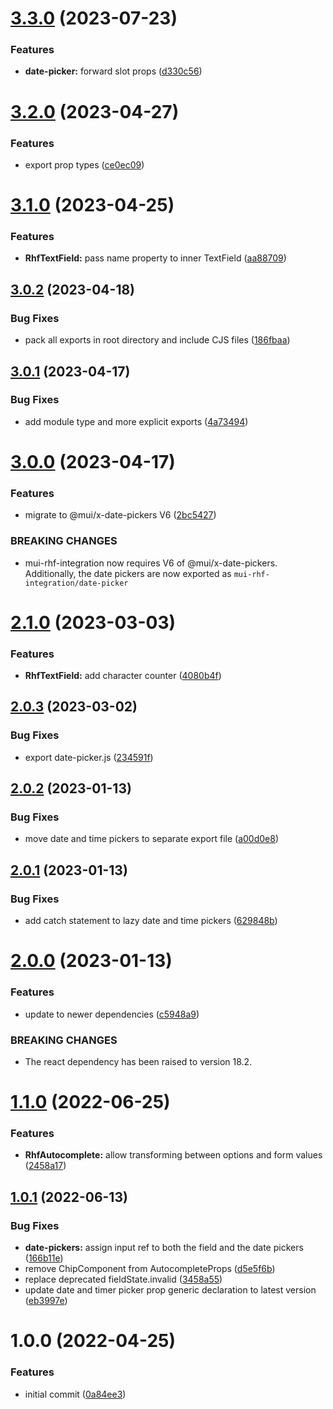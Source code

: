 # [3.3.0](https://github.com/dasprid/mui-rhf-integration/compare/v3.2.0...v3.3.0) (2023-07-23)


### Features

* **date-picker:** forward slot props ([d330c56](https://github.com/dasprid/mui-rhf-integration/commit/d330c5683442f5a60af98e10d6019115ccc8f710))

# [3.2.0](https://github.com/dasprid/mui-rhf-integration/compare/v3.1.0...v3.2.0) (2023-04-27)


### Features

* export prop types ([ce0ec09](https://github.com/dasprid/mui-rhf-integration/commit/ce0ec098abcb643bd0b5c1e84cd2b91ba0e04495))

# [3.1.0](https://github.com/dasprid/mui-rhf-integration/compare/v3.0.2...v3.1.0) (2023-04-25)


### Features

* **RhfTextField:** pass name property to inner TextField ([aa88709](https://github.com/dasprid/mui-rhf-integration/commit/aa887097c5c53e76ec73cf813ad80ce9853ebcb8))

## [3.0.2](https://github.com/dasprid/mui-rhf-integration/compare/v3.0.1...v3.0.2) (2023-04-18)


### Bug Fixes

* pack all exports in root directory and include CJS files ([186fbaa](https://github.com/dasprid/mui-rhf-integration/commit/186fbaa0d80c2f64414348c9e5d66f3af57c613b))

## [3.0.1](https://github.com/dasprid/mui-rhf-integration/compare/v3.0.0...v3.0.1) (2023-04-17)


### Bug Fixes

* add module type and more explicit exports ([4a73494](https://github.com/dasprid/mui-rhf-integration/commit/4a734946c8927c8721d63f70f3b782805353bee2))

# [3.0.0](https://github.com/dasprid/mui-rhf-integration/compare/v2.1.0...v3.0.0) (2023-04-17)


### Features

* migrate to @mui/x-date-pickers V6 ([2bc5427](https://github.com/dasprid/mui-rhf-integration/commit/2bc5427dcd48e9723aca2b9382a2712577c2b635))


### BREAKING CHANGES

* mui-rhf-integration now requires V6 of @mui/x-date-pickers.
Additionally, the date pickers are now exported as
`mui-rhf-integration/date-picker`

# [2.1.0](https://github.com/dasprid/mui-rhf-integration/compare/v2.0.3...v2.1.0) (2023-03-03)


### Features

* **RhfTextField:** add character counter ([4080b4f](https://github.com/dasprid/mui-rhf-integration/commit/4080b4ffd22b84178c8af88f773e4df8fd58fc0e))

## [2.0.3](https://github.com/dasprid/mui-rhf-integration/compare/v2.0.2...v2.0.3) (2023-03-02)


### Bug Fixes

* export date-picker.js ([234591f](https://github.com/dasprid/mui-rhf-integration/commit/234591f8c50f256a14a87f003684e24aa7da4d8d))

## [2.0.2](https://github.com/dasprid/mui-rhf-integration/compare/v2.0.1...v2.0.2) (2023-01-13)


### Bug Fixes

* move date and time pickers to separate export file ([a00d0e8](https://github.com/dasprid/mui-rhf-integration/commit/a00d0e81919ae1864ecfa05642d580988fe581b7))

## [2.0.1](https://github.com/dasprid/mui-rhf-integration/compare/v2.0.0...v2.0.1) (2023-01-13)


### Bug Fixes

* add catch statement to lazy date and time pickers ([629848b](https://github.com/dasprid/mui-rhf-integration/commit/629848b37bd39b06fd409b04f9979784d87412f2))

# [2.0.0](https://github.com/dasprid/mui-rhf-integration/compare/v1.1.0...v2.0.0) (2023-01-13)


### Features

* update to newer dependencies ([c5948a9](https://github.com/dasprid/mui-rhf-integration/commit/c5948a939505dbddebec3ee1da5a17186316d3eb))


### BREAKING CHANGES

* The react dependency has been raised to version 18.2.

# [1.1.0](https://github.com/dasprid/mui-rhf-integration/compare/v1.0.1...v1.1.0) (2022-06-25)


### Features

* **RhfAutocomplete:** allow transforming between options and form values ([2458a17](https://github.com/dasprid/mui-rhf-integration/commit/2458a17786d056ca8524364570f39926566a2ffd))

## [1.0.1](https://github.com/dasprid/mui-rhf-integration/compare/v1.0.0...v1.0.1) (2022-06-13)


### Bug Fixes

* **date-pickers:** assign input ref to both the field and the date pickers ([166b11e](https://github.com/dasprid/mui-rhf-integration/commit/166b11e7abbc82f06c63a5473c707216c01753c1))
* remove ChipComponent from AutocompleteProps ([d5e5f6b](https://github.com/dasprid/mui-rhf-integration/commit/d5e5f6b2cd2a88349905a72faed6eebd64f6f414))
* replace deprecated fieldState.invalid ([3458a55](https://github.com/dasprid/mui-rhf-integration/commit/3458a555192ed8cfd8e075d22eb3a8cfb0eab705))
* update date and timer picker prop generic declaration to latest version ([eb3997e](https://github.com/dasprid/mui-rhf-integration/commit/eb3997e2494c6ece58e11e9a847cbb5d7c7a3514))

# 1.0.0 (2022-04-25)


### Features

* initial commit ([0a84ee3](https://github.com/dasprid/mui-rhf-integration/commit/0a84ee3b14cb08d09bb342d61cdbd92e1386bdfa))
